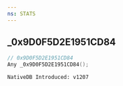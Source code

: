 ```yaml
---
ns: STATS
---
```

## _0x9D0F5D2E1951CD84

```c
// 0x9D0F5D2E1951CD84
Any _0x9D0F5D2E1951CD84();
```

```
NativeDB Introduced: v1207
```

